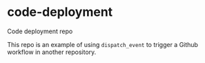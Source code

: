 # code-deployment
Code deployment repo

This repo is an example of using `dispatch_event` to trigger a Github workflow in another repository.
